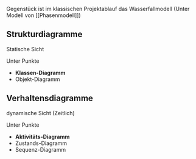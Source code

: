 Gegenstück ist im klassischen Projektablauf das Wasserfallmodell (Unter Modell von [[Phasenmodell]])

## Strukturdiagramme
Statische Sicht

Unter Punkte
* **Klassen-Diagramm**
* Objekt-Diagramm

## Verhaltensdiagramme
dynamische Sicht (Zeitlich)

Unter Punkte
* **Aktivitäts-Diagramm**
* Zustands-Diagramm
* Sequenz-Diagramm